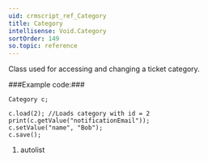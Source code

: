 ```yaml
---
uid: crmscript_ref_Category
title: Category
intellisense: Void.Category
sortOrder: 149
so.topic: reference
---
```



Class used for accessing and changing a ticket category.




###Example code:###


    Category c;
    
    c.load(2); //Loads category with id = 2
    print(c.getValue("notificationEmail"));
    c.setValue("name", "Bob");
    c.save();




1. autolist

